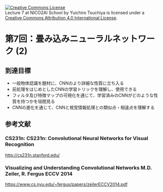 <a rel="license" href="http://creativecommons.org/licenses/by/4.0/"><img alt="Creative Commons License" style="border-width:0" src="https://i.creativecommons.org/l/by/4.0/88x31.png" /></a><br /><span xmlns:dct="http://purl.org/dc/terms/" property="dct:title">Lecture 7 at NICO2AI  School</span> by <span xmlns:cc="http://creativecommons.org/ns#" property="cc:attributionName">Yuichiro Tsuchiya</span> is licensed under a <a rel="license" href="http://creativecommons.org/licenses/by/4.0/">Creative Commons Attribution 4.0 International License</a>.
# 第7回：畳み込みニューラルネットワーク (2)

## 到達目標
* 一般物体認識を題材に、CNNのより詳細な性質に立ち入る
* 前処理をはじめとしたCNNの学習トリックを理解し、使用できる
* フィルタ及び特徴マップの可視化を通じて、学習済みのCNNがどのような性質を持つかを垣間見る
* CNNの進化を通じて、CNNと視覚情報処理との類似点・相違点を理解する

## 参考文献
### CS231n: CS231n: Convolutional Neural Networks for Visual Recognition
http://cs231n.stanford.edu/

### Visualizing and Understanding Convolutional Networks M.D. Zeiler, R. Fergus ECCV 2014
https://www.cs.nyu.edu/~fergus/papers/zeilerECCV2014.pdf
